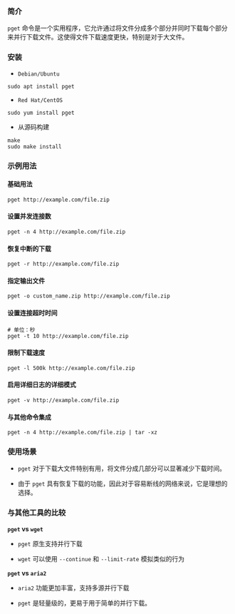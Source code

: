 ### 简介

`pget` 命令是一个实用程序，它允许通过将文件分成多个部分并同时下载每个部分来并行下载文件。这使得文件下载速度更快，特别是对于大文件。

### 安装

* `Debian/Ubuntu`

```shell
sudo apt install pget
```

* `Red Hat/CentOS`

```shell
sudo yum install pget
```

* 从源码构建

```shell
make
sudo make install
```

### 示例用法

#### 基础用法

```shell
pget http://example.com/file.zip
```

#### 设置并发连接数

```shell
pget -n 4 http://example.com/file.zip
```

#### 恢复中断的下载

```shell
pget -r http://example.com/file.zip
```

#### 指定输出文件

```shell
pget -o custom_name.zip http://example.com/file.zip
```

#### 设置连接超时时间

```shell
# 单位：秒
pget -t 10 http://example.com/file.zip
```

#### 限制下载速度

```shell
pget -l 500k http://example.com/file.zip
```

#### 启用详细日志的详细模式

```shell
pget -v http://example.com/file.zip
```

#### 与其他命令集成

```shell
pget -n 4 http://example.com/file.zip | tar -xz
```

### 使用场景

* `pget` 对于下载大文件特别有用，将文件分成几部分可以​​显著减少下载时间。

* 由于 `pget` 具有恢复下载的功能，因此对于容易断线的网络来说，它是理想的选择。

### 与其他工具的比较

**`pget` vs `wget`**

* `pget` 原生支持并行下载

* `wget` 可以使用 `--continue` 和 `--limit-rate` 模拟类似的行为

**`pget` vs `aria2`**

* `aria2` 功能更加丰富，支持多源并行下载

* `pget` 是轻量级的，更易于用于简单的并行下载。


